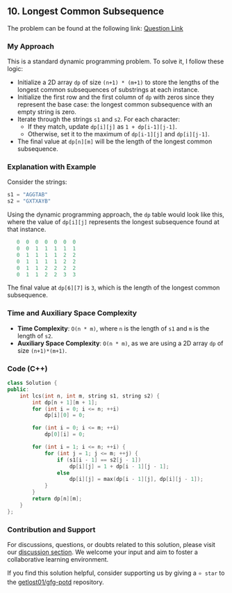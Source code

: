 ## 10. Longest Common Subsequence

The problem can be found at the following link: [Question Link](https://practice.geeksforgeeks.org/problems/longest-common-subsequence-1587115620/1)

### My Approach

This is a standard dynamic programming problem. To solve it, I follow these logic:

- Initialize a 2D array `dp` of size `(n+1) * (m+1)` to store the lengths of the longest common subsequences of substrings at each instance.
- Initialize the first row and the first column of `dp` with zeros since they represent the base case: the longest common subsequence with an empty string is zero.
- Iterate through the strings `s1` and `s2`. For each character:
    - If they match, update `dp[i][j]` as `1 + dp[i-1][j-1]`.
    - Otherwise, set it to the maximum of `dp[i-1][j]` and `dp[i][j-1]`.
- The final value at `dp[n][m]` will be the length of the longest common subsequence.

### Explanation with Example

Consider the strings:
```js
s1 = "AGGTAB"
s2 = "GXTXAYB"
```
Using the dynamic programming approach, the `dp` table would look like this, where the value of `dp[i][j]` represents the longest subsequence found at that instance.

```js
   0  0  0  0  0  0  0
   0  0  1  1  1  1  1
   0  1  1  1  1  2  2
   0  1  1  1  1  2  2
   0  1  1  2  2  2  2
   0  1  1  2  2  3  3
```
The final value at `dp[6][7]` is `3`, which is the length of the longest common subsequence.

### Time and Auxiliary Space Complexity

- **Time Complexity**: `O(n * m)`, where `n` is the length of `s1` and `m` is the length of `s2`.
- **Auxiliary Space Complexity**: `O(n * m)`, as we are using a 2D array `dp` of size `(n+1)*(m+1)`.

### Code (C++)

```cpp
class Solution {
public:
    int lcs(int n, int m, string s1, string s2) {
        int dp[n + 1][m + 1];
        for (int i = 0; i <= n; ++i)
            dp[i][0] = 0;

        for (int i = 0; i <= m; ++i)
            dp[0][i] = 0;

        for (int i = 1; i <= n; ++i) {
            for (int j = 1; j <= m; ++j) {
                if (s1[i - 1] == s2[j - 1])
                    dp[i][j] = 1 + dp[i - 1][j - 1];
                else
                    dp[i][j] = max(dp[i - 1][j], dp[i][j - 1]);
            }
        }
        return dp[n][m];
    }
};
```

### Contribution and Support

For discussions, questions, or doubts related to this solution, please visit our [discussion section](https://github.com/getlost01/gfg-potd/discussions). We welcome your input and aim to foster a collaborative learning environment.

If you find this solution helpful, consider supporting us by giving a `⭐ star` to the [getlost01/gfg-potd](https://github.com/getlost01/gfg-potd) repository.